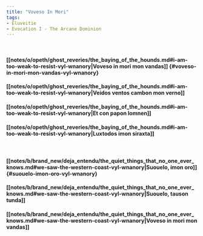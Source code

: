 ```yaml
---
title: "Voveso In Mori"
tags:
- Eluveitie
- Evocation I - The Arcane Dominion
---
```

&nbsp;
#### [[notes/o/opeth/ghost_reveries/the_baying_of_the_hounds.md#i-am-too-weak-to-resist-vyl-wnanory|Voveso in mori mon vandas]] {#voveso-in-mori-mon-vandas-vyl-wnanory}
#### [[notes/o/opeth/ghost_reveries/the_baying_of_the_hounds.md#i-am-too-weak-to-resist-vyl-wnanory|Veidos ventos cambon mon verno]]
#### [[notes/o/opeth/ghost_reveries/the_baying_of_the_hounds.md#i-am-too-weak-to-resist-vyl-wnanory|Et con papon lomnen]]
#### [[notes/o/opeth/ghost_reveries/the_baying_of_the_hounds.md#i-am-too-weak-to-resist-vyl-wnanory|Luxtodos imon siraxta]]
&nbsp;
#### [[notes/b/brand_new/deja_entendu/the_quiet_things_that_no_one_ever_knows.md#we-saw-the-western-coast-vyl-wnanory|Suouelo, imon oro]] {#suouelo-imon-oro-vyl-wnanory}
#### [[notes/b/brand_new/deja_entendu/the_quiet_things_that_no_one_ever_knows.md#we-saw-the-western-coast-vyl-wnanory|Suouelo, tauson tunda]]
#### [[notes/b/brand_new/deja_entendu/the_quiet_things_that_no_one_ever_knows.md#we-saw-the-western-coast-vyl-wnanory|Voveso in mori mon vandas]]
